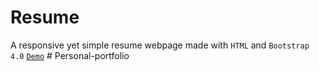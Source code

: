 # Resume
A responsive yet simple resume webpage made with `HTML` and `Bootstrap 4.0`
<a href="https://soumyadeepdatta.github.io/resume/" target="_blank">`Demo`</a>
#   P e r s o n a l - p o r t f o l i o  
 